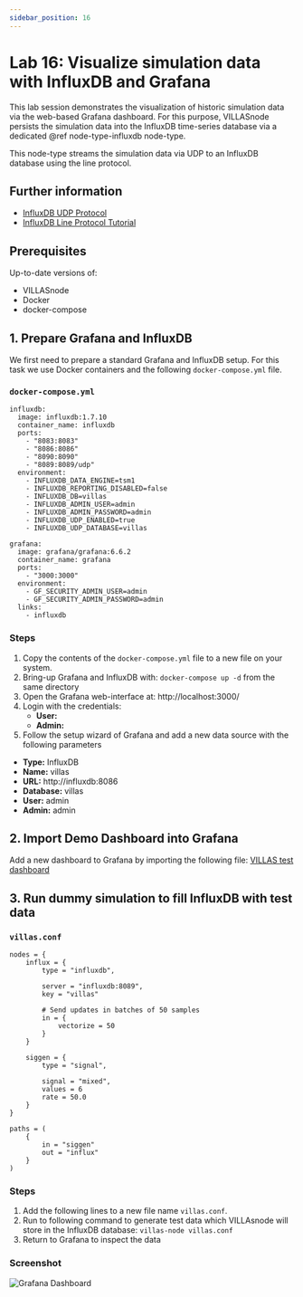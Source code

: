 ```yaml
---
sidebar_position: 16
---
```


# Lab 16: Visualize simulation data with InfluxDB and Grafana

This lab session demonstrates the visualization of historic simulation data via the web-based Grafana dashboard.
For this purpose, VILLASnode persists the simulation data into the InfluxDB time-series database via a dedicated @ref node-type-influxdb node-type.

This node-type streams the simulation data via UDP to an InfluxDB database using the line protocol.

## Further information

- [InfluxDB UDP Protocol](https://docs.influxdata.com/influxdb/v1.7/supported_protocols/udp/)
- [InfluxDB Line Protocol Tutorial](https://docs.influxdata.com/influxdb/v1.7/write_protocols/line_protocol_tutorial/)

## Prerequisites

Up-to-date versions of:

- VILLASnode
- Docker
- docker-compose

## 1. Prepare Grafana and InfluxDB

We first need to prepare a standard Grafana and InfluxDB setup.
For this task we use Docker containers and the following `docker-compose.yml` file.

### `docker-compose.yml`

``` url="examples/node/grafana-influxdb/docker-compose.yml" title="examples/node/grafana-influxdb/docker-compose.yml"
influxdb:
  image: influxdb:1.7.10
  container_name: influxdb
  ports:
    - "8083:8083"
    - "8086:8086"
    - "8090:8090"
    - "8089:8089/udp"
  environment:
    - INFLUXDB_DATA_ENGINE=tsm1
    - INFLUXDB_REPORTING_DISABLED=false
    - INFLUXDB_DB=villas
    - INFLUXDB_ADMIN_USER=admin
    - INFLUXDB_ADMIN_PASSWORD=admin
    - INFLUXDB_UDP_ENABLED=true
    - INFLUXDB_UDP_DATABASE=villas

grafana:
  image: grafana/grafana:6.6.2
  container_name: grafana
  ports:
    - "3000:3000"
  environment:
    - GF_SECURITY_ADMIN_USER=admin
    - GF_SECURITY_ADMIN_PASSWORD=admin
  links:
    - influxdb
```

### Steps

1. Copy the contents of the `docker-compose.yml` file to a new file on your system.
2. Bring-up Grafana and InfluxDB with: `docker-compose up -d` from the same directory
3. Open the Grafana web-interface at: http://localhost:3000/
4. Login with the credentials:
   - **User:**
   - **Admin:**
5. Follow the setup wizard of Grafana and add a new data source with the following parameters
  - **Type:** InfluxDB
  - **Name:** villas
  - **URL:** http://influxdb:8086
  - **Database:** villas
  - **User:** admin
  - **Admin:** admin

## 2. Import Demo Dashboard into Grafana

Add a new dashboard to Grafana by importing the following file: [VILLAS test dashboard](https://git.rwth-aachen.de/acs/public/villas/documentation/-/raw/master/examples/node/grafana-influxdb/dashboard.json)

## 3. Run dummy simulation to fill InfluxDB with test data

### `villas.conf`

``` url="examples/node/grafana-influxdb/villas.conf" title="examples/node/grafana-influxdb/villas.conf"
nodes = {
	influx = {
		type = "influxdb",

		server = "influxdb:8089",
		key = "villas"

		# Send updates in batches of 50 samples
		in = {
			vectorize = 50
		}
	}

	siggen = {
		type = "signal",

		signal = "mixed",
		values = 6
		rate = 50.0
	}
}

paths = (
	{
		in = "siggen"
		out = "influx"
	}
)
```

### Steps

1. Add the following lines to a new file name `villas.conf`.
2. Run to following command to generate test data which VILLAsnode will store in the InfluxDB database: `villas-node villas.conf`
3. Return to Grafana to inspect the data

### Screenshot

![Grafana Dashboard](/img/screenshots/grafana.png)
